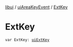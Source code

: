 [libui](../README.md) / [uiAreaKeyEvent](README.md) / [ExtKey](-ext-key.md)

# ExtKey

`var ExtKey: `[`uiExtKey`](../ui-ext-key.md)